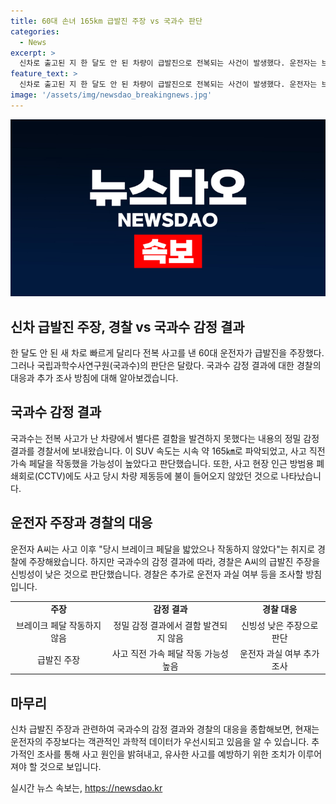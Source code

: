 ```yaml
---
title: 60대 손녀 165km 급발진 주장 vs 국과수 판단
categories:
  - News
excerpt: >
  신차로 출고된 지 한 달도 안 된 차량이 급발진으로 전복되는 사건이 발생했다. 운전자는 브레이크 페달이 작동하지 않았다고 주장했지만, 국립과학수사연구원의 감정 결과는 달랐다. 사고 전 운전자가 가속 페달을 작동했을 가능성이 높다는 판단을 내린 것이다. 또한 사고 당시 차량 제동등에 불이 들어오지 않았던 것으로 확인되었으며, 운전자의 급발진 주장에 대한 신빙성이 낮다는 결론을 내렸다. 경찰은 운전자의 과실 여부를 추가로 조사할 예정이다. 이 사건은 신차 급발진 주장과 국과수의 감정 결과가 대립하는 상황으로 진행 중이다.
feature_text: >
  신차로 출고된 지 한 달도 안 된 차량이 급발진으로 전복되는 사건이 발생했다. 운전자는 브레이크 페달이 작동하지 않았다고 주장했지만, 국립과학수사연구원의 감정 결과는 달랐다. 사고 전 운전자가 가속 페달을 작동했을 가능성이 높다는 판단을 내린 것이다. 또한 사고 당시 차량 제동등에 불이 들어오지 않았던 것으로 확인되었으며, 운전자의 급발진 주장에 대한 신빙성이 낮다는 결론을 내렸다. 경찰은 운전자의 과실 여부를 추가로 조사할 예정이다. 이 사건은 신차 급발진 주장과 국과수의 감정 결과가 대립하는 상황으로 진행 중이다.
image: '/assets/img/newsdao_breakingnews.jpg'
---
```


<p><img src="/assets/img/newsdao_breakingnews.jpg" alt="bookingtag 속보" /></p>

<h2 data-ke-size="size26">신차 급발진 주장, 경찰 vs 국과수 감정 결과</h2>

<p data-ke-size="size16">한 달도 안 된 새 차로 빠르게 달리다 전복 사고를 낸 60대 운전자가 급발진을 주장했다. 그러나 국립과학수사연구원(국과수)의 판단은 달랐다. 국과수 감정 결과에 대한 경찰의 대응과 추가 조사 방침에 대해 알아보겠습니다.</p>

<h2 data-ke-size="size24">국과수 감정 결과</h2>

<p data-ke-size="size16">국과수는 전복 사고가 난 차량에서 별다른 결함을 발견하지 못했다는 내용의 정밀 감정 결과를 경찰서에 보내왔습니다. 이 SUV 속도는 시속 약 165㎞로 파악되었고, 사고 직전 가속 페달을 작동했을 가능성이 높았다고 판단했습니다. 또한, 사고 현장 인근 방범용 폐쇄회로(CCTV)에도 사고 당시 차량 제동등에 불이 들어오지 않았던 것으로 나타났습니다.</p>

<h2 data-ke-size="size24">운전자 주장과 경찰의 대응</h2>

<p data-ke-size="size16">운전자 A씨는 사고 이후 "당시 브레이크 페달을 밟았으나 작동하지 않았다"는 취지로 경찰에 주장해왔습니다. 하지만 국과수의 감정 결과에 따라, 경찰은 A씨의 급발진 주장을 신빙성이 낮은 것으로 판단했습니다. 경찰은 추가로 운전자 과실 여부 등을 조사할 방침입니다.</p>

<table>
    <tr>
        <td style="text-align: center; height: 17px;"><b>주장</b></td>
        <td style="text-align: center; height: 17px;"><b>감정 결과</b></td>
        <td style="text-align: center; height: 17px;"><b>경찰 대응</b></td>
    </tr>
    <tr>
        <td style="text-align: center;">브레이크 페달 작동하지 않음</td>
        <td style="text-align: center;">정밀 감정 결과에서 결함 발견되지 않음</td>
        <td style="text-align: center;">신빙성 낮은 주장으로 판단</td>
    </tr>
    <tr>
        <td style="text-align: center;">급발진 주장</td>
        <td style="text-align: center;">사고 직전 가속 페달 작동 가능성 높음</td>
        <td style="text-align: center;">운전자 과실 여부 추가 조사</td>
    </tr>
</table>

<h2 data-ke-size="size24">마무리</h2>

<p data-ke-size="size16">신차 급발진 주장과 관련하여 국과수의 감정 결과와 경찰의 대응을 종합해보면, 현재는 운전자의 주장보다는 객관적인 과학적 데이터가 우선시되고 있음을 알 수 있습니다. 추가적인 조사를 통해 사고 원인을 밝혀내고, 유사한 사고를 예방하기 위한 조치가 이루어져야 할 것으로 보입니다.</p>
실시간 뉴스 속보는, <a href="https://newsdao.kr" rel="dofollow">https://newsdao.kr</a>


